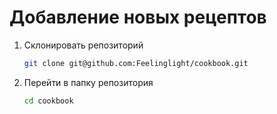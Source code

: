 # Добавление новых рецептов

1. Склонировать репозиторий

   ```bash
   git clone git@github.com:Feelinglight/cookbook.git
   ```

2. Перейти в папку репозитория

   ```bash
   cd cookbook
   ```
